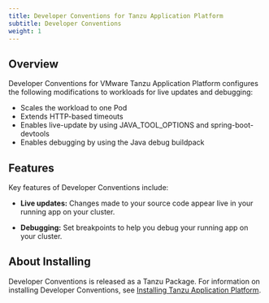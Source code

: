 ```yaml
---
title: Developer Conventions for Tanzu Application Platform
subtitle: Developer Conventions
weight: 1
---
```


## Overview

Developer Conventions for VMware Tanzu Application Platform configures the following modifications to workloads for live updates and debugging:

- Scales the workload to one Pod
- Extends HTTP-based timeouts
- Enables live-update by using JAVA_TOOL_OPTIONS and spring-boot-devtools
- Enables debugging by using the Java debug buildpack

## Features

Key features of Developer Conventions include:

- **Live updates:** Changes made to your source code appear live in your running app on your cluster.

- **Debugging:** Set breakpoints to help you debug your running app on your cluster.

## About Installing

Developer Conventions is released as a Tanzu Package. For information on installing Developer Conventions, see [Installing Tanzu Application Platform](../install-intro.md).
